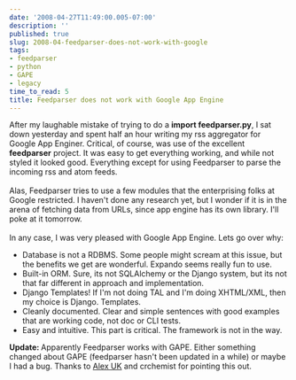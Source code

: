 ```yaml
---
date: '2008-04-27T11:49:00.005-07:00'
description: ''
published: true
slug: 2008-04-feedparser-does-not-work-with-google
tags:
- feedparser
- python
- GAPE
- legacy
time_to_read: 5
title: Feedparser does not work with Google App Engine
---
```


After my laughable mistake of trying to do a <span style="font-weight: bold;">import feedparser.py</span>, I sat down yesterday and spent half an hour writing my rss aggregator for Google App Enginer.  Critical, of course, was use of the excellent <span style="font-weight: bold;">feedparser</span> project.  It was easy to get everything working, and while not styled it looked good.  Everything except for using Feedparser to parse the incoming rss and atom feeds.<br /><br />Alas, Feedparser tries to use a few modules that the enterprising folks at Google restricted.  I haven't done any research yet, but I wonder if it is in the arena of fetching data from URLs, since app engine has its own library.  I'll poke at it tomorrow.<span style="font-weight: bold;"></span><br /><br />In any case, I was very pleased with Google App Engine.  Lets go over why:<br /><ul><li>Database is not a RDBMS.  Some people might scream at this issue, but the benefits we get are wonderful.  Expando seems really fun to use.  </li><li>Built-in ORM.  Sure, its not SQLAlchemy or the Django system, but its not that far different in approach and implementation.</li><li>Django Templates!  If I'm not doing TAL and I'm doing XHTML/XML, then my choice is Django. Templates.  </li><li>Cleanly documented.  Clear and simple sentences with good examples that are working code, not doc or CLI tests.  </li><li>Easy and intuitive.  This part is critical. The framework is not in the way.</li></ul><span style="font-weight: bold;">Update: </span>Apparently Feedparser works with GAPE.  Either something changed about GAPE (feedparser hasn't been updated in a while) or maybe I had a bug.  Thanks to <a href="http://www.blogger.com/profile/01444733525137234264">Alex UK</a> and crchemist for pointing this out.